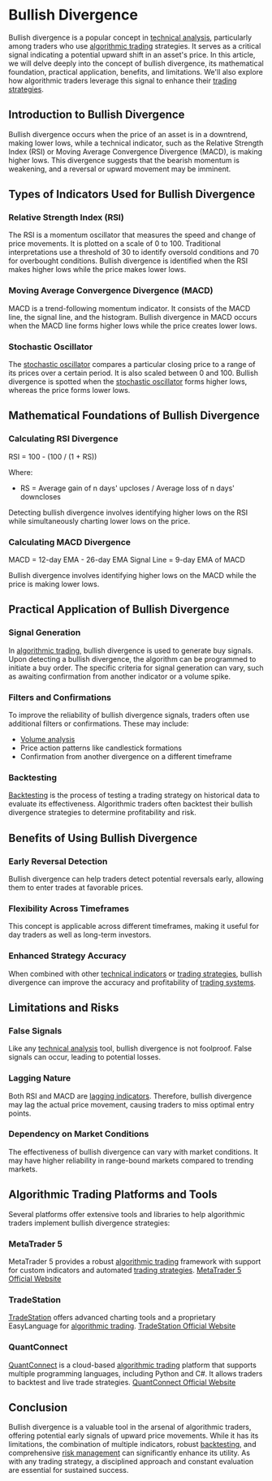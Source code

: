 # Bullish Divergence

Bullish divergence is a popular concept in [technical analysis](../t/technical_analysis.md), particularly among traders who use [algorithmic trading](../a/algorithmic_trading.md) strategies. It serves as a critical signal indicating a potential upward shift in an asset's price. In this article, we will delve deeply into the concept of bullish divergence, its mathematical foundation, practical application, benefits, and limitations. We'll also explore how algorithmic traders leverage this signal to enhance their [trading strategies](../t/trading_strategies.md).

## Introduction to Bullish Divergence

Bullish divergence occurs when the price of an asset is in a downtrend, making lower lows, while a technical indicator, such as the Relative Strength Index (RSI) or Moving Average Convergence Divergence (MACD), is making higher lows. This divergence suggests that the bearish momentum is weakening, and a reversal or upward movement may be imminent.

## Types of Indicators Used for Bullish Divergence

### Relative Strength Index (RSI)

The RSI is a momentum oscillator that measures the speed and change of price movements. It is plotted on a scale of 0 to 100. Traditional interpretations use a threshold of 30 to identify oversold conditions and 70 for overbought conditions. Bullish divergence is identified when the RSI makes higher lows while the price makes lower lows.

### Moving Average Convergence Divergence (MACD)

MACD is a trend-following momentum indicator. It consists of the MACD line, the signal line, and the histogram. Bullish divergence in MACD occurs when the MACD line forms higher lows while the price creates lower lows.

### Stochastic Oscillator

The [stochastic oscillator](../s/stochastic_oscillator.md) compares a particular closing price to a range of its prices over a certain period. It is also scaled between 0 and 100. Bullish divergence is spotted when the [stochastic oscillator](../s/stochastic_oscillator.md) forms higher lows, whereas the price forms lower lows.

## Mathematical Foundations of Bullish Divergence

### Calculating RSI Divergence

RSI = 100 - (100 / (1 + RS))

Where:
- RS = Average gain of n days' upcloses / Average loss of n days' downcloses

Detecting bullish divergence involves identifying higher lows on the RSI while simultaneously charting lower lows on the price.

### Calculating MACD Divergence

MACD = 12-day EMA - 26-day EMA
Signal Line = 9-day EMA of MACD

Bullish divergence involves identifying higher lows on the MACD while the price is making lower lows.

## Practical Application of Bullish Divergence

### Signal Generation

In [algorithmic trading](../a/algorithmic_trading.md), bullish divergence is used to generate buy signals. Upon detecting a bullish divergence, the algorithm can be programmed to initiate a buy order. The specific criteria for signal generation can vary, such as awaiting confirmation from another indicator or a volume spike.

### Filters and Confirmations

To improve the reliability of bullish divergence signals, traders often use additional filters or confirmations. These may include:

- [Volume analysis](../v/volume_analysis.md)
- Price action patterns like candlestick formations
- Confirmation from another divergence on a different timeframe

### Backtesting

[Backtesting](../b/backtesting.md) is the process of testing a trading strategy on historical data to evaluate its effectiveness. Algorithmic traders often backtest their bullish divergence strategies to determine profitability and risk.

## Benefits of Using Bullish Divergence

### Early Reversal Detection

Bullish divergence can help traders detect potential reversals early, allowing them to enter trades at favorable prices.

### Flexibility Across Timeframes

This concept is applicable across different timeframes, making it useful for day traders as well as long-term investors.

### Enhanced Strategy Accuracy

When combined with other [technical indicators](../t/technical_indicators.md) or [trading strategies](../t/trading_strategies.md), bullish divergence can improve the accuracy and profitability of [trading systems](../t/trading_systems.md).

## Limitations and Risks

### False Signals

Like any [technical analysis](../t/technical_analysis.md) tool, bullish divergence is not foolproof. False signals can occur, leading to potential losses.

### Lagging Nature

Both RSI and MACD are [lagging indicators](../l/lagging_indicators.md). Therefore, bullish divergence may lag the actual price movement, causing traders to miss optimal entry points.

### Dependency on Market Conditions

The effectiveness of bullish divergence can vary with market conditions. It may have higher reliability in range-bound markets compared to trending markets.

## Algorithmic Trading Platforms and Tools

Several platforms offer extensive tools and libraries to help algorithmic traders implement bullish divergence strategies:

### MetaTrader 5

MetaTrader 5 provides a robust [algorithmic trading](../a/algorithmic_trading.md) framework with support for custom indicators and automated [trading strategies](../t/trading_strategies.md). [MetaTrader 5 Official Website](https://www.metatrader5.com/)

### TradeStation

[TradeStation](../t/tradestation.md) offers advanced charting tools and a proprietary EasyLanguage for [algorithmic trading](../a/algorithmic_trading.md). [TradeStation Official Website](https://www.tradestation.com/)

### QuantConnect

[QuantConnect](../q/quantconnect.md) is a cloud-based [algorithmic trading](../a/algorithmic_trading.md) platform that supports multiple programming languages, including Python and C#. It allows traders to backtest and live trade strategies. [QuantConnect Official Website](https://www.quantconnect.com/)

## Conclusion

Bullish divergence is a valuable tool in the arsenal of algorithmic traders, offering potential early signals of upward price movements. While it has its limitations, the combination of multiple indicators, robust [backtesting](../b/backtesting.md), and comprehensive [risk management](../r/risk_management.md) can significantly enhance its utility. As with any trading strategy, a disciplined approach and constant evaluation are essential for sustained success.
